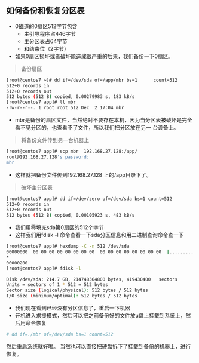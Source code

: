 ##  **如何备份和恢复分区表**
- 0磁道的0扇区512字节包含
     + 主引导程序占446字节
     + 主分区表占64字节
     + 和结束位（2字节）
- 如果0扇区损坏或者破坏能造成很严重的后果，我们备份一下0扇区。
> 备份扇区
```bash
[root@centos7 ~]# dd if=/dev/sda of=/app/mbr bs=1      count=512  
512+0 records in  
512+0 records out  
512 bytes (512 B) copied, 0.00279983 s, 183 kB/s  
[root@centos7 app]# ll mbr 
-rw-r--r--. 1 root root 512 Dec  2 17:04 mbr
```
- mbr是备份的扇区文件，当然绝对不要存在本机，因为当分区表被破坏是完全看不见分区的，也查看不了文件，所以我们把分区放在另一 台设备上。
> 将备份文件传到另一台机器上
```bash
[root@centos7 app]# scp mbr  192.168.27.128:/app/
root@192.168.27.128's password: 
mbr                                                                        100%  512   315.4KB/s   00:00 
```
- 这样就把备份文件传到192.168.27.128 上的/app目录下了。

> 破坏主分区表
```bash
[root@centos7 app]# dd if=/dev/zero of=/dev/sda bs=1 count=512
512+0 records in
512+0 records out
512 bytes (512 B) copied, 0.00105923 s, 483 kB/s
```  
- 我们用零填充sda第0扇区的512个字节
- 这样我们用fdisk -l 命令查看一下sda分区信息和用二进制查询命令查一下
```bash
[root@centos7 app]# hexdump -C -n 512 /dev/sda  
00000000  00 00 00 00 00 00 00 00  00 00 00 00 00 00 00 00  |................|  
*
00000200  
[root@centos7 app]# fdisk -l  

Disk /dev/sda: 214.7 GB, 214748364800 bytes, 419430400   sectors  
Units = sectors of 1 * 512 = 512 bytes   
Sector size (logical/physical): 512 bytes / 512 bytes  
I/O size (minimum/optimal): 512 bytes / 512 bytes  
```
- 我们现在看到已经没有分区信息了，重启一下机器
- 开机进入求援模式，然后可以把之前备份好的文件放u盘上挂载到系统上，然后用命令恢复
```bash
# dd if=./mbr of=/dev/sda bs=1 count=512  
```
然后重启系统就好啦。
当然也可以直接把硬盘拆下了挂载到备份的机器上，进行恢复。
